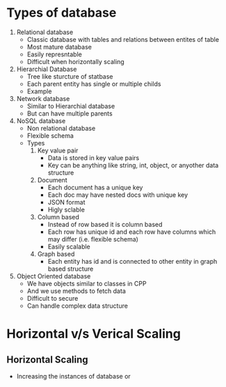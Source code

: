 # Types of database
1. Relational database
    -  Classic database with tables and relations between entites of table
    - Most mature database
    - Easily represntable
    - Difficult when horizontally scaling
2. Hierarchial Database
    - Tree like sturcture of statbase
    - Each parent entity has single or multiple childs
    - Example 
3. Network database
    - Similar to Hierarchial database
    - But can have multiple parents
4. NoSQL database
    - Non relational database
    - Flexible schema
    - Types
        1. Key value pair
            - Data is stored in key value pairs
            - Key can be anything like string, int, object, or anyother data structure
        2. Document
            - Each document has a unique key 
            - Each doc may have nested docs with unique key
            - JSON format
            - Higly sclable
        3. Column based
            - Instead of row based it is column based
            - Each row has unique id and each row have columns which may differ (i.e. flexible schema)
            - Easily scalable
        4. Graph based
            - Each entity has id and is connected to other entity in graph based structure 
5. Object Oriented database
    - We have objects similar to classes in CPP
    - And we use methods to fetch data
    - Difficult to secure
    - Can handle complex data structure

# Horizontal v/s Verical Scaling

## Horizontal Scaling
- Increasing the instances of database or 